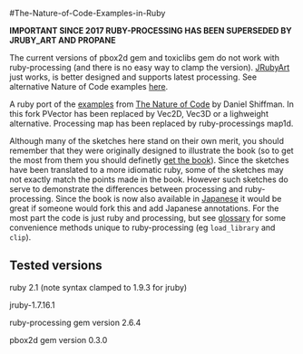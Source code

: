 #The-Nature-of-Code-Examples-in-Ruby

__IMPORTANT SINCE 2017 RUBY-PROCESSING HAS BEEN SUPERSEDED BY JRUBY_ART AND PROPANE__

The current versions of pbox2d gem and toxiclibs gem do not work with ruby-processing (and there is no easy way to clamp the version). [JRubyArt][] just works, is better designed and supports latest processing. See alternative Nature of Code examples [here][].

A ruby port of the [examples][] from [The Nature of Code][] by Daniel Shiffman.
In this fork PVector has been replaced by Vec2D, Vec3D or a lighweight alternative. Processing map has been replaced by ruby-processings map1d.

Although many of the sketches here stand on their own merit, you should remember that they were originally designed to illustrate the book (so to get the most from them you should definetly [get the book][]). Since the sketches have been translated to a more idiomatic ruby, some of the sketches may not exactly match the points made in the book. However such sketches do serve to demonstrate the differences between processing and ruby-processing. Since the book is now also available in [Japanese][] it would be great if someone would fork this and add Japanese annotations. For the most part the code is just ruby and processing, but see [glossary][] for some convenience methods unique to ruby-processing (eg `load_library` and `clip`).

## Tested versions

ruby 2.1 (note syntax clamped to 1.9.3 for jruby)

jruby-1.7.16.1

ruby-processing gem version 2.6.4

pbox2d gem version 0.3.0

[here]:https://github.com/ruby-processing/The-Nature-of-Code-for-JRubyArt
[JRubyArt]:https://github.com/ruby-processing/JRubyArt
[The Nature of Code]:http://natureofcode.com
[get the book]:http://natureofcode.com
[Japanese]:http://www.amazon.co.jp/Nature-Code--Processing%E3%81%A7%E3%81%AF%E3%81%98%E3%82%81%E3%82%8B%E8%87%AA%E7%84%B6%E7%8F%BE%E8%B1%A1%E3%81%AE%E3%82%B7%E3%83%9F%E3%83%A5%E3%83%AC%E3%83%BC%E3%82%B7%E3%83%A7%E3%83%B3--%E3%83%80%E3%83%8B%E3%82%A8%E3%83%AB%E3%83%BB%E3%82%B7%E3%83%95%E3%83%9E%E3%83%B3/dp/4862462456/
[examples]:https://github.com/shiffman/The-Nature-of-Code-Examples

[glossary]:https://github.com/ruby-processing/The-Nature-of-Code-Examples-in-Ruby/wiki/Glossary
